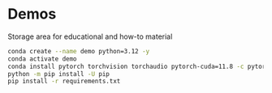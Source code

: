 # Demos
Storage area for educational and how-to material

``` bash
conda create --name demo python=3.12 -y
conda activate demo
conda install pytorch torchvision torchaudio pytorch-cuda=11.8 -c pytorch -c nvidia -y
python -m pip install -U pip
pip install -r requirements.txt
```
